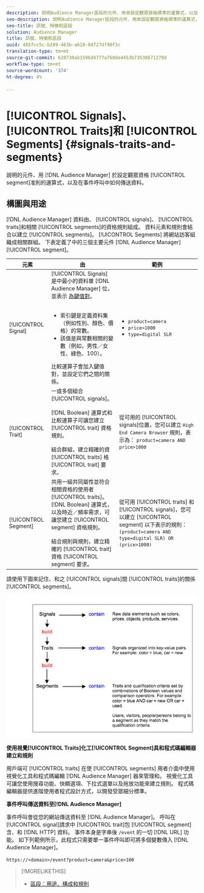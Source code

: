 ```yaml
---
description: 說明Audience Manager區段的元件、用來設定觀眾資格標準的運算式，以及在事件呼叫中如何傳送資料。
seo-description: 說明Audience Manager區段的元件、用來設定觀眾資格標準的運算式，以及在事件呼叫中如何傳送資料。
seo-title: 訊號、特徵和區段
solution: Audience Manager
title: 訊號、特徵和區段
uuid: 485fcc5c-b289-463b-a610-0d727df90f3c
translation-type: tm+mt
source-git-commit: 620730ab1596d4777a768de4453b73538671279d
workflow-type: tm+mt
source-wordcount: '374'
ht-degree: 4%

---
```



# [!UICONTROL Signals]、 [!UICONTROL Traits]和 [!UICONTROL Segments] {#signals-traits-and-segments}

說明的元件、用 [!DNL Audience Manager] 於設定觀眾資格 [!UICONTROL segment]准則的運算式，以及在事件呼叫中如何傳送資料。

## 構圖與用途

[!DNL Audience Manager] 資料由、 [!UICONTROL signals]、 [!UICONTROL traits]和相關 [!UICONTROL segments]的資格規則組成。 資料元素和規則會結合以建立 [!UICONTROL segments]。 [!UICONTROL Segments] 將網站訪客組織成相關群組。 下表定義了中的三個主要元件 [!DNL Audience Manager][!UICONTROL segment]。

| 元素 | 由 | 範例 |
|---|---|---|
| [!UICONTROL Signal] | [!UICONTROL Signals] 是中最小的資料單 [!DNL Audience Manager] 位，並表示 [為鍵值對](../reference/key-value-pairs-explained.md)。<br><br><ul><li>索引鍵是定義資料集（例如性別、顏色、價格）的常數。</li><li>該值是與常數相關的變數（例如，男性／女性、綠色、100）。</li></ul>比較運算子會加入鍵值對，並設定它們之間的關係。 | <ul><li>`product=camera`</li><li>`price>1000`</li><li>`type=digital SLR`</li></ul> |
| [!UICONTROL Trait] | 一或多個組合 [!UICONTROL signals]。<br><br> [!DNL Boolean] 運算式和比較運算子可讓您建立 [!UICONTROL trait] 資格規則。 <br><br>結合群組，建立精確的資 [!UICONTROL traits] 格 [!UICONTROL trait] 要求。 | 從可用的 [!UICONTROL signals]位置，您可以建立 `High End Camera Browser` 規則，表示為： `product=camera AND price>1000` |
| [!UICONTROL Segment] | 共用一組共同屬性並符合相關資格的使用者 [!UICONTROL traits]。 [!DNL Boolean] 運算式，以及時近／頻率需求，可讓您建立 [!UICONTROL segment] 資格規則。<br><br> 結合規則與規則，建立精確的 [!UICONTROL trait] 資格 [!UICONTROL segment] 要求。 | 從可用 [!UICONTROL traits] 和 [!UICONTROL signals]，您可以建立 [!UICONTROL segment] 以下表示的規則：`(product=camera AND type=digital SLR) OR (price>1000)` |

請使用下圖來記住、和之 [!UICONTROL signals]間 [!UICONTROL traits]的關係 [!UICONTROL segments]。

![](assets/signals-traits-segments.png)

**使用視覺[!UICONTROL Traits]化工[!UICONTROL Segment]具和程式碼編輯器建立和規則**

用戶端可 [!UICONTROL traits] 在使 [!UICONTROL segments] 用者介面中使用視覺化工具和程式碼編輯 [!DNL Audience Manager] 器來管理和。 視覺化工具可讓您使用搜尋功能、快顯選項、下拉式選單以及拖放功能來建立規則。 程式碼編輯器提供進階使用者程式設計方式，以開發受眾細分標準。

**事件呼叫傳送資料至[!DNL Audience Manager]**

事件呼叫會從您的網站傳送資料至 [!DNL Audience Manager]。 呼叫在 [!UICONTROL signal]請求中 [!UICONTROL trait]包 [!UICONTROL segment] 含、和 [!DNL HTTP] 資料。 事件本身是字串後 `/event` 的一切 [!DNL URL] 功能。 如下列範例所示，此程式只需要單一事件呼叫即可將多個變數傳入 [!DNL Audience Manager]。

`https://<domain>/event?product=camera&price>100`

>[!MORELIKETHIS]
>
>* [區段：用途、構成和規則](../features/segments/segments-purpose.md)

